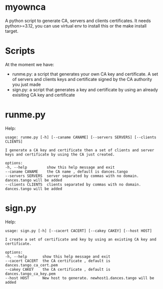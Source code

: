 # myownca
A python script to generate CA, servers and clients certificates. It needs python>=3.12, you can use virtual env to install this or the make install target.

# Scripts
At the moment we have:
* runme.py:  a script that generates your own CA key and certificate. A set of servers and clients keys and certificate signed by the CA authority you just made
* sign.py: a script that generates a key and certificate by using an already exisiting CA key and certificate
  
# runme.py
Help:

    usage: runme.py [-h] [--caname CANAME] [--servers SERVERS] [--clients CLIENTS]

    I generate a CA key and certificate then a set of clients and server keys and certificate by using the CA just created.

    options:
    -h, --help         show this help message and exit
    --caname CANAME    the CA name , default is dances.tango
    --servers SERVERS  server separated by commas with no domain. dances.tango will be added
    --clients CLIENTS  clients separated by commas with no domain. dances.tango will be added

# sign.py
Help:

    usage: sign.py [-h] [--cacert CACERT] [--cakey CAKEY] [--host HOST]

    I create a set of certificate and key by using an existing CA key and certificate.

    options:
    -h, --help       show this help message and exit
    --cacert CACERT  the CA certificate , default is dances.tango_ca_cert.pem
    --cakey CAKEY    the CA certificate , default is dances.tango_ca_key.pem
    --host HOST      New host to generate. newhost1.dances.tango will be added
